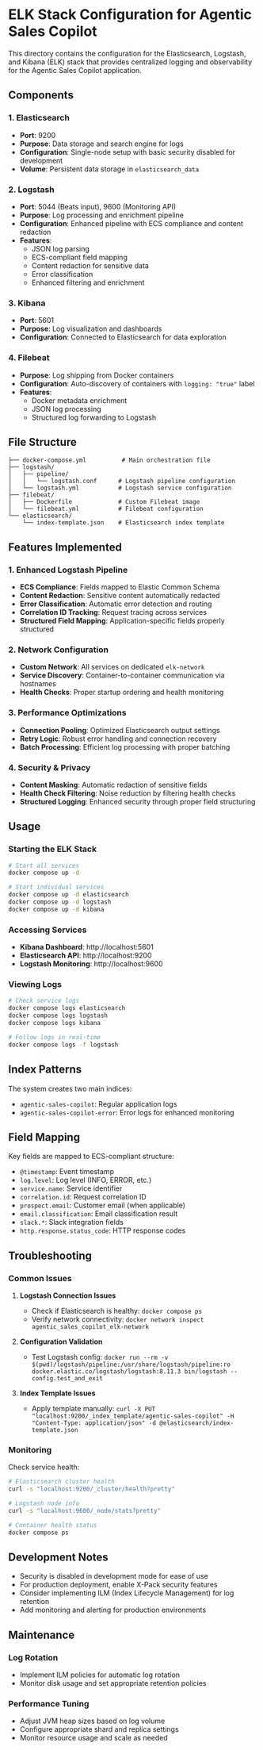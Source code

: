 # ELK Stack Configuration for Agentic Sales Copilot

This directory contains the configuration for the Elasticsearch, Logstash, and Kibana (ELK) stack that provides centralized logging and observability for the Agentic Sales Copilot application.

## Components

### 1. Elasticsearch
- **Port**: 9200
- **Purpose**: Data storage and search engine for logs
- **Configuration**: Single-node setup with basic security disabled for development
- **Volume**: Persistent data storage in `elasticsearch_data`

### 2. Logstash
- **Port**: 5044 (Beats input), 9600 (Monitoring API)
- **Purpose**: Log processing and enrichment pipeline
- **Configuration**: Enhanced pipeline with ECS compliance and content redaction
- **Features**:
  - JSON log parsing
  - ECS-compliant field mapping
  - Content redaction for sensitive data
  - Error classification
  - Enhanced filtering and enrichment

### 3. Kibana
- **Port**: 5601
- **Purpose**: Log visualization and dashboards
- **Configuration**: Connected to Elasticsearch for data exploration

### 4. Filebeat
- **Purpose**: Log shipping from Docker containers
- **Configuration**: Auto-discovery of containers with `logging: "true"` label
- **Features**:
  - Docker metadata enrichment
  - JSON log processing
  - Structured log forwarding to Logstash

## File Structure

```
├── docker-compose.yml          # Main orchestration file
├── logstash/
│   ├── pipeline/
│   │   └── logstash.conf      # Logstash pipeline configuration
│   └── logstash.yml           # Logstash service configuration
├── filebeat/
│   ├── Dockerfile             # Custom Filebeat image
│   └── filebeat.yml           # Filebeat configuration
└── elasticsearch/
    └── index-template.json    # Elasticsearch index template
```

## Features Implemented

### 1. Enhanced Logstash Pipeline
- **ECS Compliance**: Fields mapped to Elastic Common Schema
- **Content Redaction**: Sensitive content automatically redacted
- **Error Classification**: Automatic error detection and routing
- **Correlation ID Tracking**: Request tracing across services
- **Structured Field Mapping**: Application-specific fields properly structured

### 2. Network Configuration
- **Custom Network**: All services on dedicated `elk-network`
- **Service Discovery**: Container-to-container communication via hostnames
- **Health Checks**: Proper startup ordering and health monitoring

### 3. Performance Optimizations
- **Connection Pooling**: Optimized Elasticsearch output settings
- **Retry Logic**: Robust error handling and connection recovery
- **Batch Processing**: Efficient log processing with proper batching

### 4. Security & Privacy
- **Content Masking**: Automatic redaction of sensitive fields
- **Health Check Filtering**: Noise reduction by filtering health checks
- **Structured Logging**: Enhanced security through proper field structuring

## Usage

### Starting the ELK Stack
```bash
# Start all services
docker compose up -d

# Start individual services
docker compose up -d elasticsearch
docker compose up -d logstash
docker compose up -d kibana
```

### Accessing Services
- **Kibana Dashboard**: http://localhost:5601
- **Elasticsearch API**: http://localhost:9200
- **Logstash Monitoring**: http://localhost:9600

### Viewing Logs
```bash
# Check service logs
docker compose logs elasticsearch
docker compose logs logstash
docker compose logs kibana

# Follow logs in real-time
docker compose logs -f logstash
```

## Index Patterns

The system creates two main indices:
- `agentic-sales-copilot`: Regular application logs
- `agentic-sales-copilot-error`: Error logs for enhanced monitoring

## Field Mapping

Key fields are mapped to ECS-compliant structure:
- `@timestamp`: Event timestamp
- `log.level`: Log level (INFO, ERROR, etc.)
- `service.name`: Service identifier
- `correlation.id`: Request correlation ID
- `prospect.email`: Customer email (when applicable)
- `email.classification`: Email classification result
- `slack.*`: Slack integration fields
- `http.response.status_code`: HTTP response codes

## Troubleshooting

### Common Issues

1. **Logstash Connection Issues**
   - Check if Elasticsearch is healthy: `docker compose ps`
   - Verify network connectivity: `docker network inspect agentic_sales_copilot_elk-network`

2. **Configuration Validation**
   - Test Logstash config: `docker run --rm -v $(pwd)/logstash/pipeline:/usr/share/logstash/pipeline:ro docker.elastic.co/logstash/logstash:8.11.3 bin/logstash --config.test_and_exit`

3. **Index Template Issues**
   - Apply template manually: `curl -X PUT "localhost:9200/_index_template/agentic-sales-copilot" -H "Content-Type: application/json" -d @elasticsearch/index-template.json`

### Monitoring

Check service health:
```bash
# Elasticsearch cluster health
curl -s "localhost:9200/_cluster/health?pretty"

# Logstash node info
curl -s "localhost:9600/_node/stats?pretty"

# Container health status
docker compose ps
```

## Development Notes

- Security is disabled in development mode for ease of use
- For production deployment, enable X-Pack security features
- Consider implementing ILM (Index Lifecycle Management) for log retention
- Add monitoring and alerting for production environments

## Maintenance

### Log Rotation
- Implement ILM policies for automatic log rotation
- Monitor disk usage and set appropriate retention policies

### Performance Tuning
- Adjust JVM heap sizes based on log volume
- Configure appropriate shard and replica settings
- Monitor resource usage and scale as needed